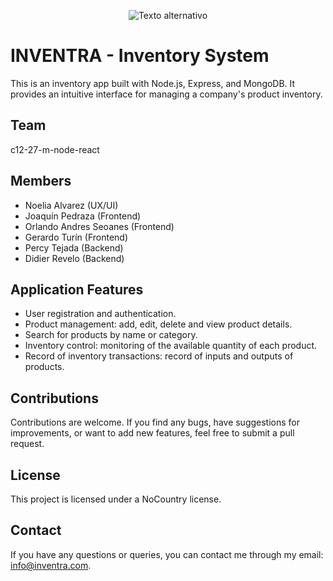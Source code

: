 <p align="center">
  <img src="https://uploads-ssl.webflow.com/62cc216ce23f79c10bc88169/639897fbe9bf535ede0383bd_Branding%20NC_Mesa%20de%20trabajo%201%203.png" alt="Texto alternativo">
</p>


# INVENTRA - Inventory System
This is an inventory app built with Node.js, Express, and MongoDB. It provides an intuitive interface for managing a company's product inventory.

## Team
c12-27-m-node-react

## Members
- Noelia Alvarez (UX/UI)
- Joaquín Pedraza (Frontend)
- Orlando Andres Seoanes (Frontend)
- Gerardo Turín (Frontend)
- Percy Tejada (Backend)
- Didier Revelo (Backend)


## Application Features
- User registration and authentication.
- Product management: add, edit, delete and view product details.
- Search for products by name or category.
- Inventory control: monitoring of the available quantity of each product.
- Record of inventory transactions: record of inputs and outputs of products.


## Contributions
Contributions are welcome. If you find any bugs, have suggestions for improvements, or want to add new features, feel free to submit a pull request.

## License
This project is licensed under a NoCountry license.

## Contact
If you have any questions or queries, you can contact me through my email: info@inventra.com.
